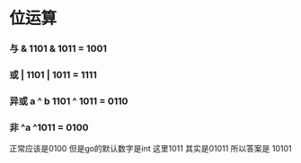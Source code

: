 # 位运算

### 与 &   1101 & 1011 = 1001

### 或 |    1101 | 1011 = 1111

### 异或 a ^ b 1101 ^ 1011 = 0110

### 非 ^a  ^1011 = 0100
正常应该是0100 但是go的默认数字是int 这里1011 其实是01011
所以答案是 10101
